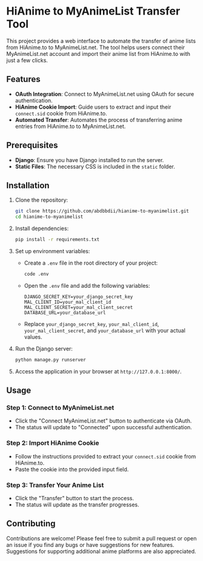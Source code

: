 # HiAnime to MyAnimeList Transfer Tool

This project provides a web interface to automate the transfer of anime lists from HiAnime.to to MyAnimeList.net. The tool helps users connect their MyAnimeList.net account and import their anime list from HiAnime.to with just a few clicks.

## Features

- **OAuth Integration**: Connect to MyAnimeList.net using OAuth for secure authentication.
- **HiAnime Cookie Import**: Guide users to extract and input their `connect.sid` cookie from HiAnime.to.
- **Automated Transfer**: Automates the process of transferring anime entries from HiAnime.to to MyAnimeList.net.

## Prerequisites

- **Django**: Ensure you have Django installed to run the server.
- **Static Files**: The necessary CSS is included in the `static` folder.

## Installation

1. Clone the repository:
   ```bash
   git clone https://github.com/abdbbdii/hianime-to-myanimelist.git
   cd hianime-to-myanimelist
   ```

2. Install dependencies:
   ```bash
   pip install -r requirements.txt
   ```

3. Set up environment variables:
   - Create a `.env` file in the root directory of your project:
     ```bash
     code .env
     ```
   - Open the `.env` file and add the following variables:
     ```env
     DJANGO_SECRET_KEY=your_django_secret_key
     MAL_CLIENT_ID=your_mal_client_id
     MAL_CLIENT_SECRET=your_mal_client_secret
     DATABASE_URL=your_database_url
     ```
   - Replace `your_django_secret_key`, `your_mal_client_id`, `your_mal_client_secret`, and `your_database_url` with your actual values.

4. Run the Django server:
   ```bash
   python manage.py runserver
   ```

5. Access the application in your browser at `http://127.0.0.1:8000/`.

## Usage

### Step 1: Connect to MyAnimeList.net
- Click the "Connect MyAnimeList.net" button to authenticate via OAuth.
- The status will update to "Connected" upon successful authentication.

### Step 2: Import HiAnime Cookie
- Follow the instructions provided to extract your `connect.sid` cookie from HiAnime.to.
- Paste the cookie into the provided input field.

### Step 3: Transfer Your Anime List
- Click the "Transfer" button to start the process.
- The status will update as the transfer progresses.

## Contributing

Contributions are welcome! Please feel free to submit a pull request or open an issue if you find any bugs or have suggestions for new features. Suggestions for supporting additional anime platforms are also appreciated.